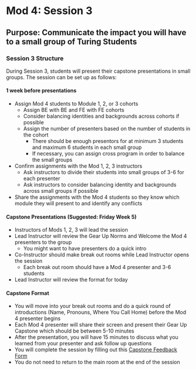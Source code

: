 # Mod 4: Session 3

## Purpose:  Communicate the impact you will have to a small group of Turing Students

### Session 3 Structure

During Session 3, students will present their capstone presentations in small groups.  The session can be set up as follows:

#### 1 week before presentations

- Assign Mod 4 students to Module 1, 2, or 3 cohorts 
  - Assign BE with BE and FE with FE cohorts
  - Consider balancing identities and backgrounds across cohorts if possible
  - Assign the number of presenters based on the number of students in the cohort 
    - There should be enough presentors for at minimum 3 students and maximum 6 students in each small group
    - If necessary, you can assign cross program in order to balance the small groups
- Confirm assignments with the Mod 1, 2, 3 instructors
  - Ask instructors to divide their students into small groups of 3-6 for each presenter 
  - Ask instructors to consider balancing identity and backgrounds across small groups if possible
- Share the assignments with the Mod 4 students so they know which module they will present to and identify any conflicts


#### Capstone Presentations (Suggested: Friday Week 5)

- Instructors of Mods 1, 2, 3 will lead the session 
- Lead Instructor will review the Gear Up Norms and Welcome the Mod 4 presenters to the group
  - You might want to have presenters do a quick intro
- Co-Instructor should make break out rooms while Lead Instructor opens the session
  - Each break out room should have a Mod 4 presenter and 3-6 students
- Lead Instructor will review the format for today

#### Capstone Format

- You will move into your break out rooms and do a quick round of introductions (Name, Pronouns, Where You Call Home) before the Mod 4 presenter begins
- Each Mod 4 presenter will share their screen and present their Gear Up Capstone which should be between 5-10 minutes
- After the presentation, you will have 15 minutes to discuss what you learned from your presenter and ask follow up questions
- You will complete the session by filling out this [Capstone Feedback Form](https://forms.gle/4rJQ8MspEHzF6wJD7)
- You do not need to return to the main room at the end of the session
